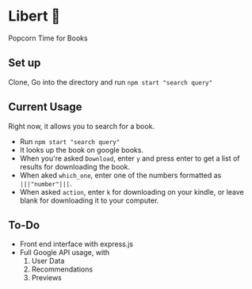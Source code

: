 # Libert 📖
Popcorn Time for Books

## Set up
Clone, Go into the directory and run `npm start "search query"`

## Current Usage
Right now, it allows you to search for a book.
- Run `npm start "search query"`
- It looks up the book on google books.
- When you're asked `Download`, enter `y` and press enter to get a list of results for downloading the book.
- When aked `which_one`, enter one of the numbers formatted as `|||"number"|||`.
- When asked `action`, enter `k` for downloading on your kindle, or leave blank for downloading it to your computer. 

## To-Do
- Front end interface with express.js
- Full Google API usage, with
  1. User Data
  2. Recommendations
  3. Previews
